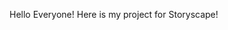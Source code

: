 Hello Everyone! Here is my project for Storyscape!
<script src="/scripts/embed.js" data-vizorurl="https://patches.vizor.io/embed/kvilberg/desert-vr" ></script>
